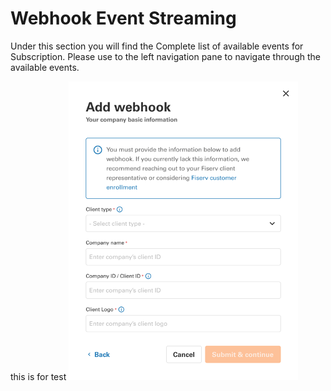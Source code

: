 # Webhook Event Streaming
Under this section you will find the Complete list of available events for Subscription. Please use to the left navigation pane to navigate through the available events.

this is for test
![linky](assets/images/your-company-basic-information.png)
